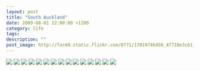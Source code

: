 ```yaml
---
layout: post
title: "South Auckland"
date: 2009-08-01 12:00:00 +1200
category: life
tags: 
description: ""
post_image: http://farm9.static.flickr.com/8771/17019746456_4f710e3c61_o.jpg
---
```

[![](http://farm9.static.flickr.com/8751/17045796205_5948013917_c.jpg)](http://farm9.static.flickr.com/8751/17045796205_5e0ffe9c82_o.jpg)
[![](http://farm8.static.flickr.com/7716/16838384077_f4b6b82117_c.jpg)](http://farm8.static.flickr.com/7716/16838384077_f4aaed97dc_o.jpg)
[![](http://farm9.static.flickr.com/8685/17045795745_0a8f00f6d8_c.jpg)](http://farm9.static.flickr.com/8685/17045795745_9a576db71c_o.jpg)
[![](http://farm9.static.flickr.com/8791/16838383547_c9f17bd228_c.jpg)](http://farm9.static.flickr.com/8791/16838383547_09aa9127e8_o.jpg)
[![](http://farm8.static.flickr.com/7706/17045794905_8d948275b5_c.jpg)](http://farm8.static.flickr.com/7706/17045794905_265b055dd3_o.jpg)
[![](http://farm8.static.flickr.com/7592/16838382947_618d8e880d_c.jpg)](http://farm8.static.flickr.com/7592/16838382947_862f81751c_o.jpg)
[![](http://farm8.static.flickr.com/7590/16858252600_8b06b9ecb3_c.jpg)](http://farm8.static.flickr.com/7590/16858252600_1f5ac8601b_o.jpg)
[![](http://farm8.static.flickr.com/7598/16423304944_27a9cf7ff4_c.jpg)](http://farm8.static.flickr.com/7598/16423304944_425d0ff9d3_o.jpg)
[![](http://farm8.static.flickr.com/7689/16858004008_9ef568f9e1_c.jpg)](http://farm8.static.flickr.com/7689/16858004008_f8b5ac66b7_o.jpg)
[![](http://farm8.static.flickr.com/7680/17044327912_a0968ff3ba_c.jpg)](http://farm8.static.flickr.com/7680/17044327912_5de697870b_o.jpg)
[![](http://farm8.static.flickr.com/7670/16859569609_c70db70ba0_c.jpg)](http://farm8.static.flickr.com/7670/16859569609_d18292e189_o.jpg)
[![](http://farm8.static.flickr.com/7606/17044950971_1b5e487bc8_c.jpg)](http://farm8.static.flickr.com/7606/17044950971_1506ee5822_o.jpg)
[![](http://farm8.static.flickr.com/7688/16858002128_3b11ecf786_c.jpg)](http://farm8.static.flickr.com/7688/16858002128_b3d2de67a9_o.jpg)
[![](http://farm8.static.flickr.com/7658/16423306164_3e1f1cfb77_c.jpg)](http://farm8.static.flickr.com/7658/16423306164_25c0a4bed9_o.jpg)
[![](http://farm9.static.flickr.com/8819/17045758245_9a5819392f_c.jpg)](http://farm9.static.flickr.com/8819/17045758245_b5a093176c_o.jpg)
